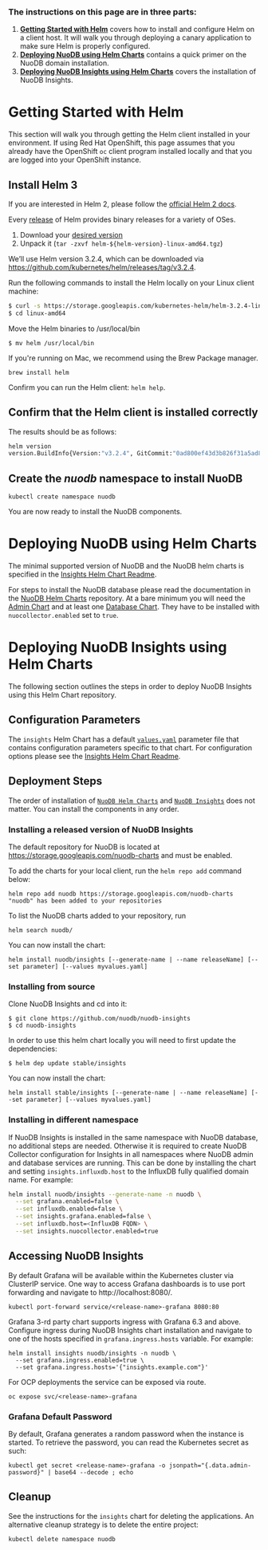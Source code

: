 ### The instructions on this page are in three parts:

1. **[Getting Started with Helm][4]** covers how to install and configure Helm on a client host. It will walk you through deploying a canary application to make sure Helm is properly configured.
2. **[Deploying NuoDB using Helm Charts][5]** contains a quick primer on the NuoDB domain installation.
2. **[Deploying NuoDB Insights using Helm Charts][9]** covers the installation of NuoDB Insights.


# Getting Started with Helm 

This section will walk you through getting the Helm client installed in your environment. If using Red Hat OpenShift, this page assumes that you already have the OpenShift `oc` client program installed locally and that you are logged into your OpenShift instance.

## Install Helm 3

If you are interested in Helm 2, please follow the [official Helm 2 docs][7].

Every [release][2] of Helm provides binary releases for a variety of OSes. 

1. Download your [desired version][2]
2. Unpack it (`tar -zxvf helm-${helm-version}-linux-amd64.tgz`)

We’ll use Helm version 3.2.4, which can be downloaded via <https://github.com/kubernetes/helm/releases/tag/v3.2.4>.

Run the following commands to install the Helm locally on your Linux client machine:
```bash
$ curl -s https://storage.googleapis.com/kubernetes-helm/helm-3.2.4-linux-amd64.tar.gz | tar xz
$ cd linux-amd64
```

Move the Helm binaries to /usr/local/bin
```
$ mv helm /usr/local/bin
```

If you're running on Mac, we recommend using the Brew Package manager.
```
brew install helm
```

Confirm you can run the Helm client: `helm help`.

## Confirm that the Helm client is installed correctly 

The results should be as follows:

```bash
helm version
version.BuildInfo{Version:"v3.2.4", GitCommit:"0ad800ef43d3b826f31a5ad8dfbb4fe05d143688", GitTreeState:"dirty", GoVersion:"go1.14.3"}
```

## Create the _nuodb_ namespace to install NuoDB

```
kubectl create namespace nuodb
```

You are now ready to install the NuoDB components.

# Deploying NuoDB using Helm Charts

The minimal supported version of NuoDB and the NuoDB helm charts is specified in the [Insights Helm Chart Readme](insights/README.md).

For steps to install the NuoDB database please read the documentation in the [NuoDB Helm Charts][8] repository.
At a bare minimum you will need the [Admin Chart](https://github.com/nuodb/nuodb-helm-charts/tree/master/stable/admin) and at least one [Database Chart](https://github.com/nuodb/nuodb-helm-charts/tree/master/stable/database). They have to be installed with `nuocollector.enabled` set to `true`.

# Deploying NuoDB Insights using Helm Charts

The following section outlines the steps in order to deploy NuoDB Insights using this Helm Chart repository.

## Configuration Parameters

The `insights` Helm Chart has a default [`values.yaml`](insights/values.yaml) parameter file that contains configuration parameters specific to that chart.
For configuration options please see the [Insights Helm Chart Readme](insights/README.md).

## Deployment Steps

The order of installation of [`NuoDB Helm Charts`][8] and [`NuoDB Insights`](insights) does not matter.
You can install the components in any order.

### Installing a released version of NuoDB Insights

The default repository for NuoDB is located at https://storage.googleapis.com/nuodb-charts and must be enabled.

To add the charts for your local client, run the `helm repo add` command below:

```
helm repo add nuodb https://storage.googleapis.com/nuodb-charts
"nuodb" has been added to your repositories
```

To list the NuoDB charts added to your repository, run 
```
helm search nuodb/
```

You can now install the chart:
```
helm install nuodb/insights [--generate-name | --name releaseName] [--set parameter] [--values myvalues.yaml]
```


### Installing from source

Clone NuoDB Insights and cd into it:
```
$ git clone https://github.com/nuodb/nuodb-insights
$ cd nuodb-insights
```

In order to use this helm chart locally you will need to first update the dependencies:
```
$ helm dep update stable/insights
```

You can now install the chart:
```
helm install stable/insights [--generate-name | --name releaseName] [--set parameter] [--values myvalues.yaml]
```

### Installing in different namespace

If NuoDB Insights is installed in the same namespace with NuoDB database, no additional steps are needed.
Otherwise it is required to create NuoDB Collector configuration for Insights in all namespaces where NuoDB admin and database services are running. This can be done by installing the chart and setting `insights.influxdb.host` to the InfluxDB fully qualified domain name. For example:

```bash
helm install nuodb/insights --generate-name -n nuodb \
  --set grafana.enabled=false \
  --set influxdb.enabled=false \
  --set insights.grafana.enabled=false \
  --set influxdb.host=<InfluxDB FQDN> \
  --set insights.nuocollector.enabled=true
```

## Accessing NuoDB Insights

By default Grafana will be available within the Kubernetes cluster via ClusterIP service. One way to access Grafana dashboards is to use port forwarding and navigate to http://localhost:8080/.

```
kubectl port-forward service/<release-name>-grafana 8080:80
```

Grafana 3-rd party chart supports ingress with Grafana 6.3 and above. Configure ingress during NuoDB Insights chart installation and navigate to one of the hosts specified in `grafana.ingress.hosts` variable.
For example:

```
helm install insights nuodb/insights -n nuodb \
  --set grafana.ingress.enabled=true \
  --set grafana.ingress.hosts='{"insights.example.com"}'
```

For OCP deployments the service can be exposed via route.

```
oc expose svc/<release-name>-grafana
```

### Grafana Default Password

By default, Grafana generates a random password when the instance is started.
To retrieve the password, you can read the Kubernetes secret as such:
```
kubectl get secret <release-name>-grafana -o jsonpath="{.data.admin-password}" | base64 --decode ; echo
```

## Cleanup

See the instructions for the `insights` chart for deleting the applications.
An alternative cleanup strategy is to delete the entire project:

`kubectl delete namespace nuodb`

[1]: https://helm.sh/docs/using_helm/
[2]: https://github.com/helm/helm/releases
[4]: #getting-started-with-helm
[5]: #deploying-nuodb-using-helm-charts
[6]: https://github.com/nuodb/nuodb-helm-charts#software-release-requirements
[7]: https://v2.helm.sh/docs/using_helm/
[8]: https://github.com/nuodb/nuodb-helm-charts
[9]: #deploying-nuodb-insights-using-helm-charts